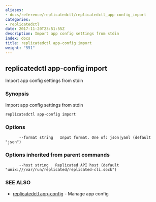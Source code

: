 ```yaml
---
aliases:
- docs/reference/replicatedctl/replicatedctl_app-config_import
categories:
- replicatedctl
date: 2017-11-20T23:51:55Z
description: Import app config settings from stdin
index: docs
title: replicatedctl app-config import
weight: "551"
---
```


## replicatedctl app-config import

Import app config settings from stdin

### Synopsis


Import app config settings from stdin

```
replicatedctl app-config import
```

### Options

```
      --format string   Input format. One of: json|yaml (default "json")
```

### Options inherited from parent commands

```
      --host string   Replicated API host (default "unix:///var/run/replicated/replicated-cli.sock")
```

### SEE ALSO
* [replicatedctl app-config](/api/replicatedctl/replicatedctl_app-config/)	 - Manage app config

